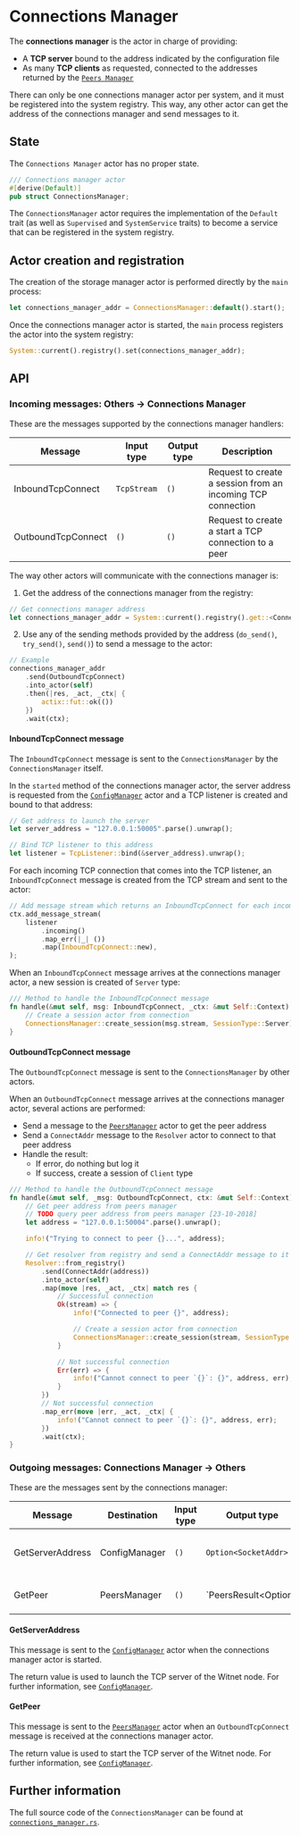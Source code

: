 # Connections Manager

The __connections manager__ is the actor in charge of providing:

- A **TCP server** bound to the address indicated by the configuration file 
- As many **TCP clients** as requested, connected to the addresses returned by the
[`Peers Manager`][peers_manager]

There can only be one connections manager actor per system, and it must be registered into the system
registry. This way, any other actor can get the address of the connections manager and send messages
to it.

## State

The `Connections Manager` actor has no proper state.

```rust
/// Connections manager actor
#[derive(Default)]
pub struct ConnectionsManager;
```

The `ConnectionsManager` actor requires the implementation of the `Default` trait (as well as
`Supervised` and `SystemService` traits) to become a service that can be registered in the system
registry.


## Actor creation and registration

The creation of the storage manager actor is performed directly by the `main` process:

```rust
let connections_manager_addr = ConnectionsManager::default().start();
```

Once the connections manager actor is started, the `main` process registers the actor into the system
registry:

```rust
System::current().registry().set(connections_manager_addr);
```

## API
 
### Incoming messages: Others -> Connections Manager

These are the messages supported by the connections manager handlers:

| Message               | Input type    | Output type   | Description                                                   |
|-----------------------|---------------|---------------|---------------------------------------------------------------|
| InboundTcpConnect     | `TcpStream`   | `()`          | Request to create a session from an incoming TCP connection   |
| OutboundTcpConnect    | `()`          | `()`          | Request to create a start a TCP connection to a peer          |

The way other actors will communicate with the connections manager is:

1. Get the address of the connections manager from the registry:
```rust
// Get connections manager address
let connections_manager_addr = System::current().registry().get::<ConnectionsManager>();
```

2. Use any of the sending methods provided by the address (`do_send()`, `try_send()`, `send()`) to
send a message to the actor:
```rust
// Example 
connections_manager_addr
    .send(OutboundTcpConnect)
    .into_actor(self)
    .then(|res, _act, _ctx| {
        actix::fut::ok(())
    })
    .wait(ctx);
```

#### InboundTcpConnect message

The `InboundTcpConnect` message is sent to the `ConnectionsManager` by the `ConnectionsManager` itself.

In the `started` method of the connections manager actor, the server address is requested from
the [`ConfigManager`][config_manager] actor and a TCP listener is created and bound to that address:

```rust
// Get address to launch the server
let server_address = "127.0.0.1:50005".parse().unwrap();

// Bind TCP listener to this address
let listener = TcpListener::bind(&server_address).unwrap();
```

For each incoming TCP connection that comes into the TCP listener, an `InboundTcpConnect` message is created from 
the TCP stream and sent to the actor:

```rust
// Add message stream which returns an InboundTcpConnect for each incoming TCP connection
ctx.add_message_stream(
    listener
        .incoming()
        .map_err(|_| ())
        .map(InboundTcpConnect::new),
);
```

When an `InboundTcpConnect` message arrives at the connections manager actor, a new session is 
created of `Server` type:

```rust
/// Method to handle the InboundTcpConnect message
fn handle(&mut self, msg: InboundTcpConnect, _ctx: &mut Self::Context) {
    // Create a session actor from connection
    ConnectionsManager::create_session(msg.stream, SessionType::Server);
}
```

#### OutboundTcpConnect message

The `OutboundTcpConnect` message is sent to the `ConnectionsManager` by other actors. 

When an `OutboundTcpConnect` message arrives at the connections manager actor, several actions are
performed:
- Send a message to the [`PeersManager`][peers_manager] actor to get the peer address
- Send a `ConnectAddr` message to the `Resolver` actor to connect to that peer address
- Handle the result:
    - If error, do nothing but log it
    - If success, create a session of `Client` type
    
```rust
/// Method to handle the OutboundTcpConnect message
fn handle(&mut self, _msg: OutboundTcpConnect, ctx: &mut Self::Context) {
    // Get peer address from peers manager
    // TODO query peer address from peers manager [23-10-2018]
    let address = "127.0.0.1:50004".parse().unwrap();

    info!("Trying to connect to peer {}...", address);

    // Get resolver from registry and send a ConnectAddr message to it
    Resolver::from_registry()
        .send(ConnectAddr(address))
        .into_actor(self)
        .map(move |res, _act, _ctx| match res {
            // Successful connection
            Ok(stream) => {
                info!("Connected to peer {}", address);

                // Create a session actor from connection
                ConnectionsManager::create_session(stream, SessionType::Client);
            }

            // Not successful connection
            Err(err) => {
                info!("Cannot connect to peer `{}`: {}", address, err);
            }
        })
        // Not successful connection
        .map_err(move |err, _act, _ctx| {
            info!("Cannot connect to peer `{}`: {}", address, err);
        })
        .wait(ctx);
}
```

### Outgoing messages: Connections Manager -> Others

These are the messages sent by the connections manager:

| Message           | Destination   | Input type    | Output type                       | Description                           |
|-------------------|---------------|---------------|-----------------------------------|---------------------------------------|
| GetServerAddress  | ConfigManager | `()`          | `Option<SocketAddr>`              | Request the config server address     |
| GetPeer           | PeersManager  | `()`          | `PeersResult<Option<SocketAddr>>  | Request the address of a peer         | 

#### GetServerAddress

This message is sent to the [`ConfigManager`][config_manager] actor when the connections manager actor is started.

The return value is used to launch the TCP server of the Witnet node. For further information, see 
[`ConfigManager`][config_manager].

#### GetPeer

This message is sent to the [`PeersManager`][peers_manager] actor when an `OutboundTcpConnect` message is received
at the connections manager actor.

The return value is used to start the TCP server of the Witnet node. For further information, see [`ConfigManager`][config_manager].

## Further information
The full source code of the `ConnectionsManager` can be found at [`connections_manager.rs`][connections_manager].

[peers_manager]: https://github.com/witnet/witnet-rust/blob/master/core/src/actors/peers_manager.rs
[connections_manager]: https://github.com/witnet/witnet-rust/blob/master/core/src/actors/connections_manager.rs
[config_manager]: https://github.com/witnet/witnet-rust/blob/master/core/src/actors/config_manager.rs
